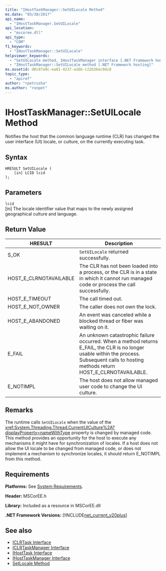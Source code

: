 ```yaml
---
title: "IHostTaskManager::SetUILocale Method"
ms.date: "03/30/2017"
api_name: 
  - "IHostTaskManager.SetUILocale"
api_location: 
  - "mscoree.dll"
api_type: 
  - "COM"
f1_keywords: 
  - "IHostTaskManager::SetUILocale"
helpviewer_keywords: 
  - "SetUILocale method, IHostTaskManager interface [.NET Framework hosting]"
  - "IHostTaskManager::SetUILocale method [.NET Framework hosting]"
ms.assetid: d0c87a9c-ea81-4237-a16b-c22b36ec9dc8
topic_type: 
  - "apiref"
author: "rpetrusha"
ms.author: "ronpet"
---
```

# IHostTaskManager::SetUILocale Method
Notifies the host that the common language runtime (CLR) has changed the user interface (UI) locale, or culture, on the currently executing task.  
  
## Syntax  
  
```  
HRESULT SetUILocale (  
    [in] LCID lcid  
);  
```  
  
## Parameters  
 `lcid`  
 [in] The locale identifier value that maps to the newly assigned geographical culture and language.  
  
## Return Value  
  
|HRESULT|Description|  
|-------------|-----------------|  
|S_OK|`SetUILocale` returned successfully.|  
|HOST_E_CLRNOTAVAILABLE|The CLR has not been loaded into a process, or the CLR is in a state in which it cannot run managed code or process the call successfully.|  
|HOST_E_TIMEOUT|The call timed out.|  
|HOST_E_NOT_OWNER|The caller does not own the lock.|  
|HOST_E_ABANDONED|An event was canceled while a blocked thread or fiber was waiting on it.|  
|E_FAIL|An unknown catastrophic failure occurred. When a method returns E_FAIL, the CLR is no longer usable within the process. Subsequent calls to hosting methods return HOST_E_CLRNOTAVAILABLE.|  
|E_NOTIMPL|The host does not allow managed user code to change the UI culture.|  
  
## Remarks  
 The runtime calls `SetUILocale` when the value of the <xref:System.Threading.Thread.CurrentUICulture%2A?displayProperty=nameWithType> property is changed by managed code. This method provides an opportunity for the host to execute any mechanisms it might have for synchronization of locales. If a host does not allow the UI locale to be changed from managed code, or does not implement a mechanism to synchronize locales, it should return E_NOTIMPL from this method.  
  
## Requirements  
 **Platforms:** See [System Requirements](../../../../docs/framework/get-started/system-requirements.md).  
  
 **Header:** MSCorEE.h  
  
 **Library:** Included as a resource in MSCorEE.dll  
  
 **.NET Framework Versions:** [!INCLUDE[net_current_v20plus](../../../../includes/net-current-v20plus-md.md)]  
  
## See also
- [ICLRTask Interface](../../../../docs/framework/unmanaged-api/hosting/iclrtask-interface.md)
- [ICLRTaskManager Interface](../../../../docs/framework/unmanaged-api/hosting/iclrtaskmanager-interface.md)
- [IHostTask Interface](../../../../docs/framework/unmanaged-api/hosting/ihosttask-interface.md)
- [IHostTaskManager Interface](../../../../docs/framework/unmanaged-api/hosting/ihosttaskmanager-interface.md)
- [SetLocale Method](../../../../docs/framework/unmanaged-api/hosting/ihosttaskmanager-setlocale-method.md)
